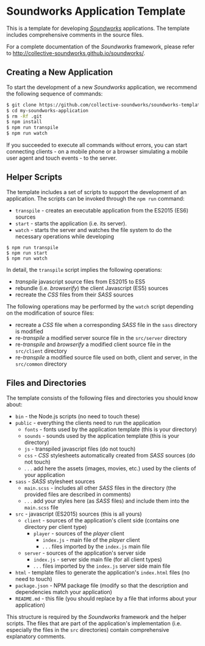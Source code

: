 # Soundworks Application Template

This is a template for developing [*Soundworks*](https://github.com/collective-soundworks/soundworks/) applications.
The template includes comprehensive comments in the source files.

For a complete documentation of the *Soundworks* framework, please refer to http://collective-soundworks.github.io/soundworks/.

## Creating a New Application

To start the development of a new *Soundworks* application, we recommend the following sequence of commands:

```sh
$ git clone https://github.com/collective-soundworks/soundworks-template.git my-soundworks-application
$ cd my-soundworks-application
$ rm -Rf .git
$ npm install
$ npm run transpile
$ npm run watch
```

If you succeeded to execute all commands without errors, you can start connecting clients - on a mobile phone or a browser simulating a mobile user agent and touch events - to the server.

## Helper Scripts

The template includes a set of scripts to support the development of an application.
The scripts can be invoked through the `npm run` command:
 * `transpile` - creates an executable application from the ES2015 (ES6) sources
 * `start` - starts the application (i.e. its server).
 * `watch` - starts the server and watches the file system to do the necessary operations while developing

```shell
$ npm run transpile
$ npm run start
$ npm run watch
```

In detail, the `transpile` script implies the following operations:
 * *transpile* javascript source files from ES2015 to ES5
 * rebundle (i.e. *browserify*) the client Javascript (ES5) sources
 * recreate the *CSS* files from their *SASS* sources

The following operations may be performed by the `watch` script depending on the modification of source files:
 * recreate a *CSS* file when a corresponding *SASS* file in the `sass` directory is modified
 * re-*transpile* a modified server source file in the `src/server` directory
 * re-*transpile* and *browserify* a modified client source file in the `src/client` directory
 * re-*transpile* a modified source file used on both, client and server, in the `src/common` directory

## Files and Directories

The template consists of the following files and directories you should know about:
 * `bin` - the Node.js scripts (no need to touch these)
 * `public` - everything the clients need to run the application
   * `fonts` - fonts used by the application template (this is your directory)
   * `sounds` - sounds used by the application template (this is your directory)
   * `js` - transpiled javascript files (do not touch)
   * `css` - *CSS* stylesheets automatically created from *SASS* sources (do not touch)
   * . . . add here the assets (images, movies, etc.) used by the clients of your application
 * `sass` - *SASS* stylesheet sources
   * `main.scss` - includes all other *SASS* files in the directory (the provided files are described in comments)
   * . . . add your styles here (as *SASS* files) and include them into the `main.scss` file
 * `src` - javascript (ES2015) sources (this is all yours)
   * `client` - sources of the application's client side (contains one directory per client type)
     * `player` - sources of the *player* client
       * `index.js` - main file of the *player* client
       * . . . files imported by the `index.js` main file
   * `server` - sources of the application's server side
     * `index.js` - server side main file (for all client types)
     * . . . files imported by the `index.js` server side main file
 * `html` - template files to generate the application's `index.html` files (no need to touch)
 * `package.json` - NPM package file (modify so that the description and dependencies match your application)
 * `README.md` - this file (you should replace by a file that informs about your application)

This structure is required by the *Soundworks* framework and the helper scripts.
The files that are part of the application's implementation (i.e. especially the files in the `src` directories) contain comprehensive explanatory comments.
